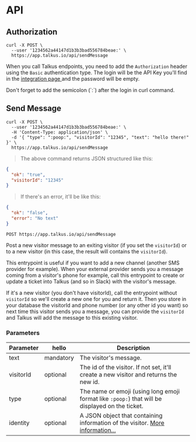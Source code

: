 # API

## Authorization

```shell
curl -X POST \
  --user '1234562a44147d1b3b3bad556784beae:' \
  https://app.talkus.io/api/sendMessage
```

When you call Talkus endpoints, you need to add the `Authorization` header using the `Basic` authentication type. The login will be the API Key you'll find in the [integration page ](https://app.talkus.io/admin/integrations) and the password will be empty.

<aside class="notice">
Don't forget to add the semicolon (`:`) after the login in curl command.
</aside>

## Send Message

```shell
curl -X POST \
  --user '1234562a44147d1b3b3bad556784beae:' \
  -H 'Content-Type: application/json' \
  -d '{ "type": ":poop:", "visitorId": "12345", "text": "hello there!" }' \
  https://app.talkus.io/api/sendMessage
```

> The above command returns JSON structured like this:

```json
{
  "ok": "true",
  "visitorId": "12345"
}
```

> If there's an error, it'll be like this:

```json
{
  "ok": "false",
  "error": "No text"
}
```

`POST https://app.talkus.io/api/sendMessage`

Post a new visitor message to an exiting visitor (if you set the `visitorId`) or to a new visitor (in this case, the result will contains the `visitorId`).

This entrypoint is useful if you want to add a new channel (another SMS provider for example). When your external provider sends you a message coming from a visitor's phone for example, call this entrypoint to create or update a ticket into Talkus (and so in Slack) with the visitor's message.

If it's a new visitor (you don't have visitorId), call the entrypoint without `visitorId` so we'll create a new one for you and return it. Then you store in your database the visitorId and phone number (or any other id you want) so next time this visitor sends you a message, you can provide the `visitorId` and Talkus will add the message to this existing visitor.

### Parameters

Parameter | hello | Description
--------- | ----- | -----------
text | mandatory | The visitor's message.
visitorId | optional | The id of the visitor. If not set, it'll create a new visitor and returns the new id.
type | optional | The name or emoji (using long emoji format like `:poop:`) that will be displayed on the ticket.
identity | optional | A JSON object that containing information of the visitor. [More information...](?javascript#init)

